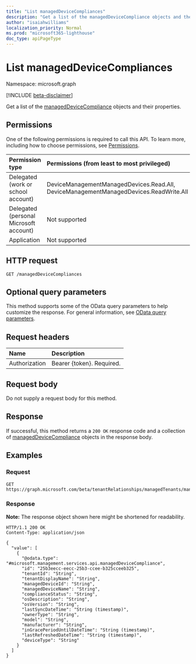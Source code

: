 ```yaml
---
title: "List managedDeviceCompliances"
description: "Get a list of the managedDeviceCompliance objects and their properties."
author: "isaiahwilliams"
localization_priority: Normal
ms.prod: "microsoft365-lighthouse"
doc_type: apiPageType
---
```


# List managedDeviceCompliances
Namespace: microsoft.graph

[!INCLUDE [beta-disclaimer](../../includes/beta-disclaimer.md)]

Get a list of the [managedDeviceCompliance](../resources/manageddevicecompliance.md) objects and their properties.

## Permissions
One of the following permissions is required to call this API. To learn more, including how to choose permissions, see [Permissions](/graph/permissions-reference).

|Permission type|Permissions (from least to most privileged)|
|:---|:---|
|Delegated (work or school account)|DeviceManagementManagedDevices.Read.All, DeviceManagementManagedDevices.ReadWrite.All|
|Delegated (personal Microsoft account)|Not supported|
|Application|Not supported|

## HTTP request

<!-- {
  "blockType": "ignored"
}
-->
``` http
GET /managedDeviceCompliances
```

## Optional query parameters
This method supports some of the OData query parameters to help customize the response. For general information, see [OData query parameters](/graph/query-parameters).

## Request headers
|Name|Description|
|:---|:---|
|Authorization|Bearer {token}. Required.|

## Request body
Do not supply a request body for this method.

## Response

If successful, this method returns a `200 OK` response code and a collection of [managedDeviceCompliance](../resources/manageddevicecompliance.md) objects in the response body.

## Examples

### Request
<!-- {
  "blockType": "request",
  "name": "list_manageddevicecompliance"
}
-->
``` http
GET https://graph.microsoft.com/beta/tenantRelationships/managedTenants/managedDeviceCompliances
```


### Response
**Note:** The response object shown here might be shortened for readability.
<!-- {
  "blockType": "response",
  "truncated": true,
  "@odata.type": "Collection(microsoft.management.services.api.managedDeviceCompliance)"
}
-->
``` http
HTTP/1.1 200 OK
Content-Type: application/json

{
  "value": [
    {
      "@odata.type": "#microsoft.management.services.api.managedDeviceCompliance",
      "id": "25b3eecc-eecc-25b3-ccee-b325cceeb325",
      "tenantId": "String",
      "tenantDisplayName": "String",
      "managedDeviceId": "String",
      "managedDeviceName": "String",
      "complianceStatus": "String",
      "osDescription": "String",
      "osVersion": "String",
      "lastSyncDateTime": "String (timestamp)",
      "ownerType": "String",
      "model": "String",
      "manufacturer": "String",
      "inGracePeriodUntilDateTime": "String (timestamp)",
      "lastRefreshedDateTime": "String (timestamp)",
      "deviceType": "String"
    }
  ]
}
```
